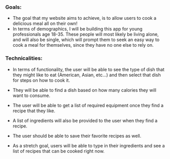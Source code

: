 ### Goals:

- The goal that my website aims to achieve, is to allow users to cook a delicious meal all on their own! 
- In terms of demographics, I will be building this app for young professionals age 18-35. These people will most likely be living alone, and will also be single, which will prompt them to seek an easy way to cook a meal for themselves, since they have no one else to rely on.

### Technicalities:

- In terms of functionality, the user will be able to see the type of dish that they might like to eat (American, Asian, etc...) and then select that dish for steps on how to cook it.

- They will be able to find a dish based on how many calories they will want to consume.

- The user will be able to get a list of required equipment once they find a recipe that they like.

- A list of ingredients will also be provided to the user when they find a recipe.

- The user should be able to save their favorite recipes as well.

- As a stretch goal, users will be able to type in their ingredients and see a list of recipes that can be cooked right now.

  

